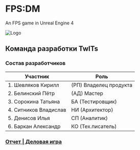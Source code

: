# FPS:DM
An FPS game in Unreal Engine 4

![Logo](https://sun9-29.userapi.com/impg/oSe_VBWWTR6K5BFm564TGcNBBFbf05gDdGdQrg/8HOF71SPgbI.jpg?size=1280x640&quality=96&sign=f555efe2a2244aa927a57179864e57b4&type=album)

## Команда разработки TwITs

### Состав разработчиков
|Участник|Роль|
|--|--|
|1. Шевляков Кирилл|(РП) Владелец продукта|
|2. Белинский Пётр|(АД) Мастер|
|3. Сорокина Татьяна|БА (Тестировщик)|
|4. Ситников Владислав|НИ (Архитектор)|
|5. Денисов Илья|СП (Аналитик)|
|6. Баркан Александр|КО (Тех.писатель)|

### [Отчет | Деловая игра](https://github.com/TwITs-Org/FPS-DM/wiki/Деловая-игра)
